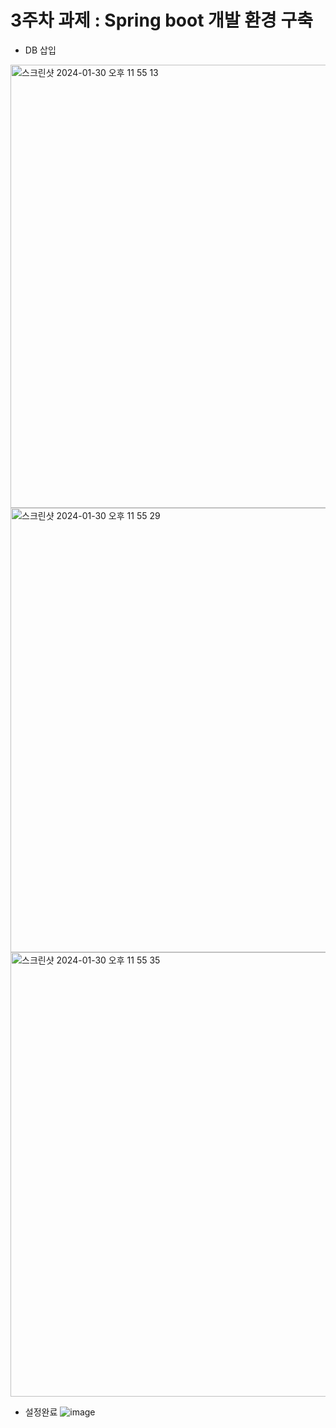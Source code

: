 # 3주차 과제 : Spring boot 개발 환경 구축

* DB 삽입
<img width="709" alt="스크린샷 2024-01-30 오후 11 55 13" src="https://github.com/cgcd2024/commento_backend_/assets/113968344/103cb93f-6380-4419-a489-c233f4000eba">
<img width="711" alt="스크린샷 2024-01-30 오후 11 55 29" src="https://github.com/cgcd2024/commento_backend_/assets/113968344/eb4dbd4a-bf5c-46da-a3fe-47b8a03104b4">
<img width="711" alt="스크린샷 2024-01-30 오후 11 55 35" src="https://github.com/cgcd2024/commento_backend_/assets/113968344/44320b9d-60c1-4b35-b45d-bd8e927ed3e4">



* 설정완료
![image](https://github.com/cgcd2024/commento_backend_/assets/113968344/e21ea022-24a0-413a-b869-ddf7c49a6e2e)
